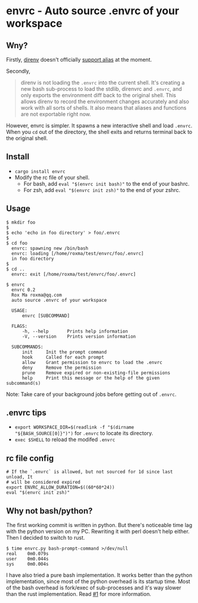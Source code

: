 # envrc - Auto source .envrc of your workspace

## Wny?

Firstly, [direnv](https://github.com/direnv/direnv) doesn't officially
[support alias](https://github.com/direnv/direnv/issues/73) at the moment.

Secondly,

> direnv is not loading the `.envrc` into the current shell. It's creating a new bash sub-process to load the stdlib, direnvrc and `.envrc`, and only exports the environment diff back to the original shell. This allows direnv to record the environment changes accurately and also work with all sorts of shells. It also means that aliases and functions are not exportable right now.

However, envrc is simpler. It spawns a new interactive shell and load `.envrc`.
When you `cd` out of the directory, the shell exits and returns terminal back
to the original shell.

## Install

- `cargo install envrc`
- Modify the rc file of your shell.
    - For bash, add `eval "$(envrc init bash)"` to the end of your bashrc.
    - For zsh, add `eval "$(envrc init zsh)"` to the end of your zshrc.

## Usage

```
$ mkdir foo
$ 
$ echo 'echo in foo directory' > foo/.envrc
$ 
$ cd foo
  envrc: spawning new /bin/bash
  envrc: loading [/home/roxma/test/envrc/foo/.envrc]
  in foo directory
$ 
$ cd ..
  envrc: exit [/home/roxma/test/envrc/foo/.envrc]
```

```
$ envrc
  envrc 0.2
  Rox Ma roxma@qq.com
  auto source .envrc of your workspace

  USAGE:
      envrc [SUBCOMMAND]

  FLAGS:
      -h, --help       Prints help information
      -V, --version    Prints version information

  SUBCOMMANDS:
      init     Init the prompt command
      hook     Called for each prompt
      allow    Grant permission to envrc to load the .envrc
      deny     Remove the permission
      prune    Remove expired or non-existing-file permissions
      help     Print this message or the help of the given subcommand(s)
```

Note: Take care of your background jobs before getting out of `.envrc`.

## .envrc tips

- `export WORKSPACE_DIR=$(readlink -f "$(dirname "${BASH_SOURCE[0]}")")` for
  `.envrc` to locate its directory.
- `exec $SHELL` to reload the modifed `.envrc`

## rc file config

```shell
# If the `.envrc` is allowed, but not sourced for 1d since last unload, It
# will be considered expired
export ENVRC_ALLOW_DURATION=$((60*60*24))
eval "$(envrc init zsh)"
```

## Why not bash/python?

The first working commit is written in python. But there's noticeable time lag
with the python version on my PC. Rewriting it with perl doesn't help either.
Then I decided to switch to rust.

```
$ time envrc.py bash-prompt-command >/dev/null
real    0m0.079s
user    0m0.044s
sys     0m0.004s
```

I have also tried a pure bash implementation. It works better than the python
implementation, since most of the python overhead is its startup time.  Most
of the bash overhead is fork/exec of sub-processes and it's way slower than
the rust implementation. Read [#1](https://github.com/roxma/envrc-rs/issues/1)
for more information.

